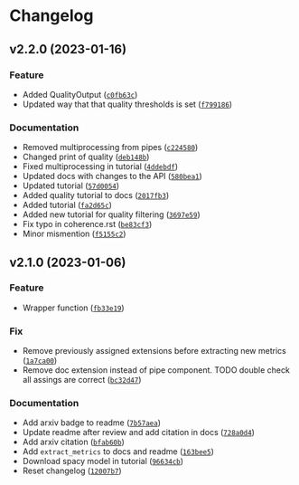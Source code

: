 # Changelog

<!--next-version-placeholder-->

## v2.2.0 (2023-01-16)
### Feature
* Added QualityOutput ([`c0fb63c`](https://github.com/HLasse/TextDescriptives/commit/c0fb63c671ed1e4ccbe75afa4fb3301104a1ad0e))
* Updated way that that quality thresholds is set ([`f799186`](https://github.com/HLasse/TextDescriptives/commit/f7991864ba62a4dc0a36f42f2a13ad3079909a02))

### Documentation
* Removed multiprocessing from pipes ([`c224580`](https://github.com/HLasse/TextDescriptives/commit/c22458097d7ca97679da748e63be6ad1523c9a41))
* Changed print of quality ([`deb148b`](https://github.com/HLasse/TextDescriptives/commit/deb148bcbe9014c5285fe5a062320f7541b1c1d5))
* Fixed multiprocessing in tutorial ([`4ddebdf`](https://github.com/HLasse/TextDescriptives/commit/4ddebdf3be5124b92cb4bafe5b69fe1632143aa6))
* Updated docs with changes to the API ([`580bea1`](https://github.com/HLasse/TextDescriptives/commit/580bea199e91cb95e1876a0e4b7ea0ca5439129d))
* Updated tutorial ([`57d0054`](https://github.com/HLasse/TextDescriptives/commit/57d00543c1ce0525fee6570b8bb843bc62295bf7))
* Added quality tutorial to docs ([`2017fb3`](https://github.com/HLasse/TextDescriptives/commit/2017fb351c9b2157bb59525322f509e8367792a6))
* Added tutorial ([`fa2d65c`](https://github.com/HLasse/TextDescriptives/commit/fa2d65c1114cd6ae03d4638a44e7fe0c525aa80f))
* Added new tutorial for quality filtering ([`3697e59`](https://github.com/HLasse/TextDescriptives/commit/3697e596cc397c6b22be04f9841f2d55b4721903))
* Fix typo in coherence.rst ([`be83cf3`](https://github.com/HLasse/TextDescriptives/commit/be83cf354039179ef4d7d25ce4d99e237fc644be))
* Minor mismention ([`f5155c2`](https://github.com/HLasse/TextDescriptives/commit/f5155c28b5ccced6a334feb1b25f7ae3d4d91854))

## v2.1.0 (2023-01-06)
### Feature
* Wrapper function ([`fb33e19`](https://github.com/HLasse/TextDescriptives/commit/fb33e19e09b2551a049dccf42722d67f5c17199a))

### Fix
* Remove previously assigned extensions before extracting new metrics ([`1a7ca00`](https://github.com/HLasse/TextDescriptives/commit/1a7ca00559f1db0060cfcb0d0a120a1948d697c7))
* Remove doc extension instead of pipe component. TODO double check all assings are correct ([`bc32d47`](https://github.com/HLasse/TextDescriptives/commit/bc32d479da59bfb438bb860795ca56e02fc60196))

### Documentation
* Add arxiv badge to readme ([`7b57aea`](https://github.com/HLasse/TextDescriptives/commit/7b57aeac655d56b21eac96e6a17c9a6c9c16831a))
* Update readme after review and add citation in docs ([`728a0d4`](https://github.com/HLasse/TextDescriptives/commit/728a0d40ab48d5626d733e800fd2208dab97d3f8))
* Add arxiv citation ([`bfab60b`](https://github.com/HLasse/TextDescriptives/commit/bfab60b89e57b101fd4efbb72fefe9a8ca4e7b6d))
* Add `extract_metrics` to docs and readme ([`163bee5`](https://github.com/HLasse/TextDescriptives/commit/163bee57ff5e26718594069564ff0ac8a0e63c47))
* Download spacy model in tutorial ([`96634cb`](https://github.com/HLasse/TextDescriptives/commit/96634cb62008ac18132513e4babbaa04350b1bc0))
* Reset changelog ([`12007b7`](https://github.com/HLasse/TextDescriptives/commit/12007b7d6f72223edd699cfc310ab035830c4ce6))

